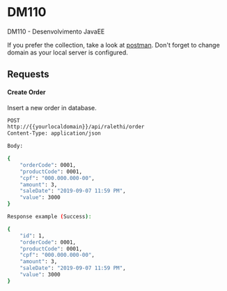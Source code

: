 # DM110
DM110 - Desenvolvimento JavaEE

If you prefer the collection, take a look at [postman](TODO).
Don't forget to change domain as your local server is configured.

## Requests

#### Create Order

Insert a new order in database.

```bash
POST
http://{{yourlocaldomain}}/api/ralethi/order
Content-Type: application/json

Body:

{
	"orderCode": 0001,
	"productCode": 0001,
	"cpf": "000.000.000-00",
	"amount": 3,
	"saleDate": "2019-09-07 11:59 PM",
	"value": 3000
}

Response example (Success):

{
    "id": 1,
	"orderCode": 0001,
	"productCode": 0001,
	"cpf": "000.000.000-00",
	"amount": 3,
	"saleDate": "2019-09-07 11:59 PM",
	"value": 3000
}
```
